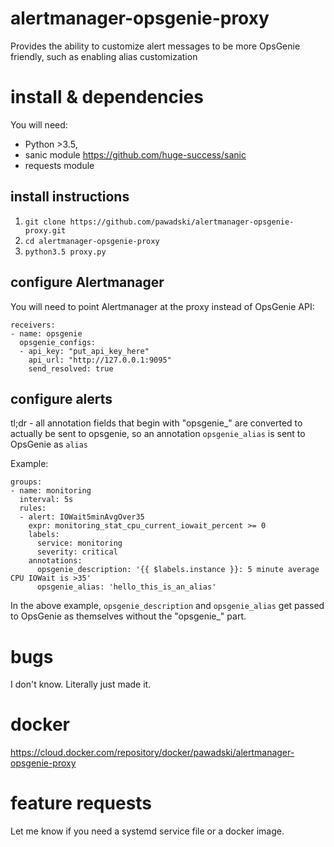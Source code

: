 # alertmanager-opsgenie-proxy

Provides the ability to customize alert messages to be more OpsGenie friendly, such as enabling alias customization

# install & dependencies

You will need:
- Python >3.5,
- sanic module https://github.com/huge-success/sanic
- requests module

## install instructions

1. `git clone https://github.com/pawadski/alertmanager-opsgenie-proxy.git`
2. `cd alertmanager-opsgenie-proxy`
3. `python3.5 proxy.py`

## configure Alertmanager

You will need to point Alertmanager at the proxy instead of OpsGenie API:

```
receivers:
- name: opsgenie
  opsgenie_configs:
  - api_key: "put_api_key_here"
    api_url: "http://127.0.0.1:9095"
    send_resolved: true
```

## configure alerts

tl;dr - all annotation fields that begin with "opsgenie_" are converted to actually be sent to opsgenie, so an annotation `opsgenie_alias` is sent to OpsGenie as `alias`

Example:

```
groups:
- name: monitoring
  interval: 5s
  rules:
  - alert: IOWait5minAvgOver35
    expr: monitoring_stat_cpu_current_iowait_percent >= 0
    labels:
      service: monitoring
      severity: critical
    annotations:
      opsgenie_description: '{{ $labels.instance }}: 5 minute average CPU IOWait is >35'
      opsgenie_alias: 'hello_this_is_an_alias'
```

In the above example, `opsgenie_description` and `opsgenie_alias` get passed to OpsGenie as themselves without the "opsgenie_" part.

# bugs

I don't know. Literally just made it.

# docker

https://cloud.docker.com/repository/docker/pawadski/alertmanager-opsgenie-proxy

# feature requests

Let me know if you need a systemd service file or a docker image.
